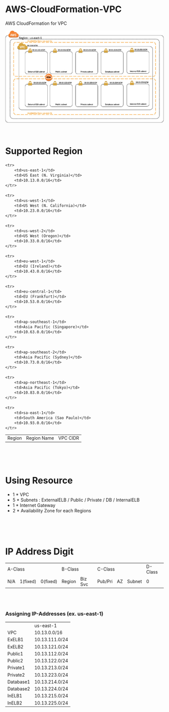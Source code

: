 # AWS-CloudFormation-VPC
AWS CloudFormation for VPC


![VPC Architecture](VPCArchitecture.jpg)

<br>

# Supported Region

<table>
    <tr>
        <td>Region</td>
        <td>Region Name</td>
        <td>VPC CIDR</td>
    </tr>

    <tr>
        <td>us-east-1</td>
        <td>US East (N. Virginia)</td>
        <td>10.13.0.0/16</td>
    </tr>
    
    <tr>
        <td>us-west-1</td>
        <td>US West (N. California)</td>
        <td>10.23.0.0/16</td>
    </tr>
    
    <tr>
        <td>us-west-2</td>
        <td>US West (Oregon)</td>
        <td>10.33.0.0/16</td>
    </tr>
    
    <tr>
        <td>eu-west-1</td>
        <td>EU (Ireland)</td>
        <td>10.43.0.0/16</td>
    </tr>
    
    <tr>
        <td>eu-central-1</td>
        <td>EU (Frankfurt)</td>
        <td>10.53.0.0/16</td>
    </tr>
    
    <tr>
        <td>ap-southeast-1</td>
        <td>Asia Pacific (Singapore)</td>
        <td>10.63.0.0/16</td>
    </tr>
    
    <tr>
        <td>ap-southeast-2</td>
        <td>Asia Pacific (Sydney)</td>
        <td>10.73.0.0/16</td>
    </tr>
    
    <tr>
        <td>ap-northeast-1</td>
        <td>Asia Pacific (Tokyo)</td>
        <td>10.83.0.0/16</td>
    </tr>
    
    <tr>
        <td>sa-east-1</td>
        <td>South America (Sao Paulo)</td>
        <td>10.93.0.0/16</td>
    </tr>
</table>
<br>
<br>
<br>



# Using Resource
+ 1 * VPC
+ 5 * Subnets : ExternalELB / Public / Private / DB / InternalELB
+ 1 * Internet Gateway
+ 2 * Availability Zone for each Regions 

<br>
<br>
<br>


# IP Address Digit

<table>
	<tr>
		<td colspan=3>A-Class</td>
		<td colspan=3>B-Class</td>
		<td colspan=3>C-Class</td>
		<td>D-Class</td>
	</tr>
	<tr>
		<td>N/A</td>
		<td>1(fixed)</td>
		<td>0(fixed)</td>
		<td colspan=2>Region</td>
		<td>Biz Svc</td>
		<td>Pub/Pri</td>
		<td>AZ</td>
		<td>Subnet</td>
		<td>0</td>
	<tr>
	
</table>	
	
<br><br>
### Assigning IP-Addresses (ex. us-east-1)

<table>
    <tr>
        <td> </td> 
        <td>us-east-1</td>
    </tr>
    <tr>
        <td>VPC</td>
        <td>10.13.0.0/16</td>
    </tr>
    <tr>
        <td>ExELB1</td>
        <td>10.13.111.0/24</td>
    </tr>
    <tr>
        <td>ExELB2</td>
	<td>10.13.121.0/24</td>
    </tr>
    <tr>
        <td>Public1</td>
	<td>10.13.112.0/24</td>
    </tr>
    <tr>
        <td>Public2</td>
	<td>10.13.122.0/24</td>
    </tr>
    <tr>
        <td>Private1</td>
	<td>10.13.213.0/24</td>
    </tr>
    <tr>
        <td>Private2</td>
	<td>10.13.223.0/24</td>
    </tr>
    <tr>
        <td>Database1</td>
	<td>10.13.214.0/24</td>
    </tr>
    <tr>
        <td>Database2</td>
	<td>10.13.224.0/24</td>
    </tr>
    <tr>
        <td>InELB1</td>
	<td>10.13.215.0/24</td>
    </tr>
    <tr>
        <td>InELB2</td>
	<td>10.13.225.0/24</td>
    </tr>

</table>

